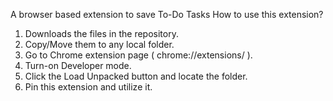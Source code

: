 A browser based extension to save To-Do Tasks
How to use this extension?

1. Downloads the files in the repository.
2. Copy/Move them to any local folder.
3. Go to Chrome extension page ( chrome://extensions/ ).
4. Turn-on Developer mode.
5. Click the Load Unpacked button and locate the folder.
6. Pin this extension and utilize it.
